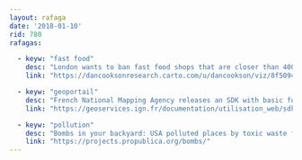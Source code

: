 ```yaml
---
layout: rafaga
date: '2018-01-10'
rid: 780
rafagas:

  - keyw: "fast food"
    desc: "London wants to ban fast food shops that are closer than 400 meters to any school but apparently, that's not possible"
    link: "https://dancooksonresearch.carto.com/u/dancookson/viz/8f50944d-7a68-4117-9ca6-dbc963fe8733/embed_map"

  - keyw: "geoportail"
    desc: "French National Mapping Agency releases an SDK with basic functionalities"
    link: "https://geoservices.ign.fr/documentation/utilisation_web/sdk.html"

  - keyw: "pollution"
    desc: "Bombs in your backyard: USA polluted places by toxic waste from military operations"
    link: "https://projects.propublica.org/bombs/"
---
```

